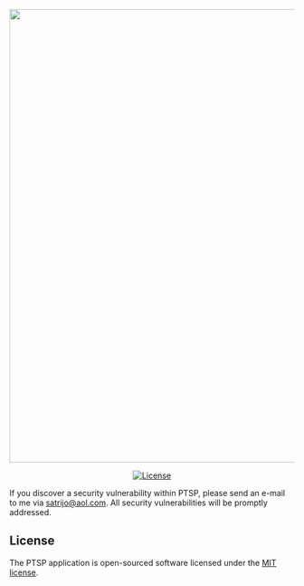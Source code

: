 <p align="center"><a href="https://ptsp.joglohub.com" target="_blank"><img src="https://i.ibb.co/937mBng/readme.png" width="800"></a></p>

<p align="center">
<a href="https://packagist.org/packages/laravel/framework"><img src="https://img.shields.io/packagist/l/laravel/framework" alt="License"></a>
</p>

If you discover a security vulnerability within PTSP, please send an e-mail to me via [satrijo@aol.com](mailto:satrijo@aol.com). All security vulnerabilities will be promptly addressed.

## License

The PTSP application is open-sourced software licensed under the [MIT license](https://opensource.org/licenses/MIT).
